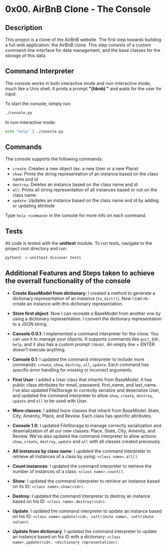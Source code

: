 # 0x00. AirBnB Clone - The Console

## Description

This project is a clone of the AirBnB website. The first step towards building a full web application: the AirBnB clone. This step consists of a custom command-line interface for data management, and the base classes for the storage of this data.

## Command Interpreter

The console works in both interactive mode and non-interactive mode, much like a Unix shell. It prints a prompt **"(hbnb) "** and waits for the user for input.

To start the console, simply run:

```bash
./console.py
```

In non-interactive mode:

```bash
echo "help" | ./console.py
```

## Commands

The console supports the following commands:

- `create`: Creates a new object (ex: a new User or a new Place)
- `show`: Prints the string representation of an instance based on the class name and id
- `destroy`: Deletes an instance based on the class name and id
- `all`: Prints all string representation of all instances based or not on the class name
- `update`: Updates an instance based on the class name and id by adding or updating attribute

Type `help <command>` in the console for more info on each command.

## Tests

All code is tested with the **unittest** module. To run tests, navigate to the project root directory and run:

```bash
python3 -m unittest discover tests
```

## Additional Features and Steps taken to achieve the overrall functionality of the console

- **Create BaseModel from dictionary**: I created a method to generate a dictionary representation of an instance (`to_dict()`). Now I can re-create an instance with this dictionary representation.

- **Store first object**: Now I can recreate a BaseModel from another one by using a dictionary representation. I convert the dictionary representation to a JSON string.

- **Console 0.0.1**: I implemented a command interpreter for the clone. You can use it to manage your objects. It supports commands like `quit`, `EOF`, `help`, and it also has a custom prompt `(hbnb)`. An empty line + ENTER doesn’t execute anything.

- **Console 0.1**: I updated the command interpreter to include more commands: `create`, `show`, `destroy`, `all`, `update`. Each command has specific error handling for missing or incorrect arguments.

- **First User**: I added a User class that inherits from BaseModel. It has public class attributes for email, password, first_name, and last_name. I've also updated FileStorage to correctly serialize and deserialize User, and updated the command interpreter to allow `show`, `create`, `destroy`, `update` and `all` to be used with User.

- **More classes**: I added more classes that inherit from BaseModel: State, City, Amenity, Place, and Review. Each class has specific attributes.

- **Console 1.0**: I updated FileStorage to manage correctly serialization and deserialization of all our new classes: Place, State, City, Amenity, and Review. We've also updated the command interpreter to allow actions: `show`, `create`, `destroy`, `update` and `all` with all classes created previously.

- **All instances by class name**: I updated the command interpreter to retrieve all instances of a class by using: `<class name>.all()`.

- **Count instances**: I updated the command interpreter to retrieve the number of instances of a class: `<class name>.count()`.

- **Show**: I updated the command interpreter to retrieve an instance based on its ID: `<class name>.show(<id>)`.

- **Destroy**: I updated the command interpreter to destroy an instance based on his ID: `<class name>.destroy(<id>)`.

- **Update**: I updated the command interpreter to update an instance based on his ID: `<class name>.update(<id>, <attribute name>, <attribute value>)`.

- **Update from dictionary**: I updated the command interpreter to update an instance based on his ID with a dictionary: `<class name>.update(<id>, <dictionary representation>)`.


